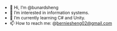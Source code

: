 - 👋 Hi, I’m @bunardsheng
- 👀 I’m interested in information systems.
- 🌱 I’m currently learning C# and Unity.
- 📫 How to reach me: @berniesheng02@gmail.com


